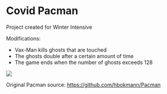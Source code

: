 # Covid Pacman
Project created for Winter Intensive

Modifications:
  - Vax-Man kills ghosts that are touched
  - The ghosts double after a certain amount of time
  - The game ends when the number of ghosts exceeds 128

<img src="walkthrough.gif">

Original Pacman source: https://github.com/hbokmann/Pacman
